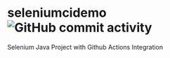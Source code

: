 # seleniumcidemo   ![GitHub commit activity](https://img.shields.io/github/commit-activity/m/Mitesh411/seleniumcidemo)

Selenium Java Project with Github Actions Integration 
